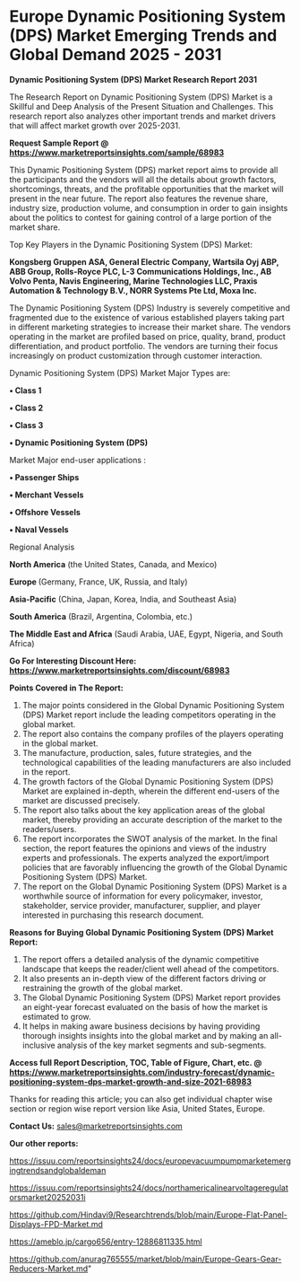 # Europe Dynamic Positioning System (DPS) Market Emerging Trends and Global Demand 2025 - 2031

<strong>Dynamic Positioning System (DPS) Market Research Report 2031</strong>

The Research Report on Dynamic Positioning System (DPS) Market is a Skillful and Deep Analysis of the Present Situation and Challenges. This research report also analyzes other important trends and market drivers that will affect market growth over 2025-2031.

<strong>Request Sample Report @ <a href=https://www.marketreportsinsights.com/sample/68983>https://www.marketreportsinsights.com/sample/68983</a></strong>

This Dynamic Positioning System (DPS) market report aims to provide all the participants and the vendors will all the details about growth factors, shortcomings, threats, and the profitable opportunities that the market will present in the near future. The report also features the revenue share, industry size, production volume, and consumption in order to gain insights about the politics to contest for gaining control of a large portion of the market share.

Top Key Players in the Dynamic Positioning System (DPS) Market:

<strong>Kongsberg Gruppen ASA, General Electric Company, Wartsila Oyj ABP, ABB Group, Rolls-Royce PLC, L-3 Communications Holdings, Inc., AB Volvo Penta, Navis Engineering, Marine Technologies LLC, Praxis Automation & Technology B.V., NORR Systems Pte Ltd, Moxa Inc.</strong>

The Dynamic Positioning System (DPS) Industry is severely competitive and fragmented due to the existence of various established players taking part in different marketing strategies to increase their market share. The vendors operating in the market are profiled based on price, quality, brand, product differentiation, and product portfolio. The vendors are turning their focus increasingly on product customization through customer interaction.

Dynamic Positioning System (DPS) Market Major Types are:

<strong>• Class 1

• Class 2

• Class 3

• Dynamic Positioning System (DPS)</strong>

Market Major end-user applications :

<strong>• Passenger Ships

• Merchant Vessels

• Offshore Vessels

• Naval Vessels</strong>

Regional Analysis

</u><strong><b>North America</b></strong> (the United States, Canada, and Mexico)

<strong><b>Europe </b></strong>(Germany, France, UK, Russia, and Italy)

<strong><b>Asia-Pacific</b></strong> (China, Japan, Korea, India, and Southeast Asia)

<strong><b>South America</b></strong> (Brazil, Argentina, Colombia, etc.)

<strong><b>The Middle East and Africa</b></strong> (Saudi Arabia, UAE, Egypt, Nigeria, and South Africa)

<strong>Go For Interesting Discount Here: <a href=https://www.marketreportsinsights.com/discount/68983>https://www.marketreportsinsights.com/discount/68983</a></strong>

<strong>Points Covered in The Report:</strong>
<ol>
  <li>The major points considered in the Global Dynamic Positioning System (DPS) Market report include the leading competitors operating in the global market.</li>
  <li>The report also contains the company profiles of the players operating in the global market.</li>
  <li>The manufacture, production, sales, future strategies, and the technological capabilities of the leading manufacturers are also included in the report.</li>
  <li>The growth factors of the Global Dynamic Positioning System (DPS) Market are explained in-depth, wherein the different end-users of the market are discussed precisely.</li>
  <li>The report also talks about the key application areas of the global market, thereby providing an accurate description of the market to the readers/users.</li>
  <li>The report incorporates the SWOT analysis of the market. In the final section, the report features the opinions and views of the industry experts and professionals. The experts analyzed the export/import policies that are favorably influencing the growth of the Global Dynamic Positioning System (DPS) Market.</li>
  <li>The report on the Global Dynamic Positioning System (DPS) Market is a worthwhile source of information for every policymaker, investor, stakeholder, service provider, manufacturer, supplier, and player interested in purchasing this research document.</li>
</ol>
<strong>Reasons for Buying Global Dynamic Positioning System (DPS) Market Report:</strong>

<ol>
  <li>The report offers a detailed analysis of the dynamic competitive landscape that keeps the reader/client well ahead of the competitors.</li>
  <li>It also presents an in-depth view of the different factors driving or restraining the growth of the global market.</li>
  <li>The Global Dynamic Positioning System (DPS) Market report provides an eight-year forecast evaluated on the basis of how the market is estimated to grow.</li>
  <li>It helps in making aware business decisions by having providing thorough insights insights into the global market and by making an all-inclusive analysis of the key market segments and sub-segments.</li>
</ol>
<strong>Access full Report Description, TOC, Table of Figure, Chart, etc. @ <a href=https://www.marketreportsinsights.com/industry-forecast/dynamic-positioning-system-dps-market-growth-and-size-2021-68983>https://www.marketreportsinsights.com/industry-forecast/dynamic-positioning-system-dps-market-growth-and-size-2021-68983</a></strong>


Thanks for reading this article; you can also get individual chapter wise section or region wise report version like Asia, United States, Europe.

<strong>Contact Us:</strong>
sales@marketreportsinsights.com

<strong>Our other reports:</strong>

<a href=https://issuu.com/reportsinsights24/docs/europevacuumpumpmarketemergingtrendsandglobaldeman>https://issuu.com/reportsinsights24/docs/europevacuumpumpmarketemergingtrendsandglobaldeman</a>

<a href=https://issuu.com/reportsinsights24/docs/northamericalinearvoltageregulatorsmarket20252031i>https://issuu.com/reportsinsights24/docs/northamericalinearvoltageregulatorsmarket20252031i</a>

<a href=https://github.com/Hindavi9/Researchtrends/blob/main/Europe-Flat-Panel-Displays-FPD-Market.md>https://github.com/Hindavi9/Researchtrends/blob/main/Europe-Flat-Panel-Displays-FPD-Market.md</a>

<a href=https://ameblo.jp/cargo656/entry-12886811335.html>https://ameblo.jp/cargo656/entry-12886811335.html</a>

<a href=https://github.com/anurag765555/market/blob/main/Europe-Gears-Gear-Reducers-Market.md>https://github.com/anurag765555/market/blob/main/Europe-Gears-Gear-Reducers-Market.md</a>"
